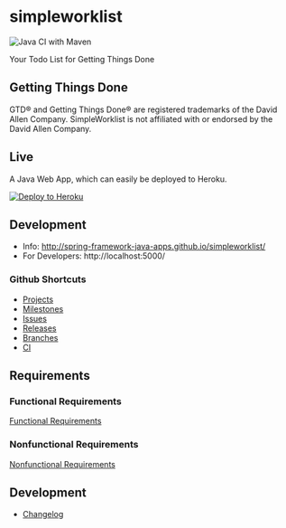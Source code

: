 # simpleworklist

![Java CI with Maven](https://github.com/Spring-Framework-Java-Apps/simpleworklist/workflows/Java%20CI%20with%20Maven/badge.svg?branch=master)


Your Todo List for Getting Things Done

## Getting Things Done
GTD&reg; and Getting Things Done&reg; are registered trademarks of the David Allen Company. 
SimpleWorklist is not affiliated with or endorsed by the David Allen Company.

## Live
A Java Web App, which can easily be deployed to Heroku.

[![Deploy to Heroku](https://www.herokucdn.com/deploy/button.png)](https://heroku.com/deploy)

## Development

* Info: http://spring-framework-java-apps.github.io/simpleworklist/
* For Developers: http://localhost:5000/

### Github Shortcuts
* [Projects](https://github.com/Spring-Framework-Java-Apps/simpleworklist/projects)
* [Milestones](https://github.com/Spring-Framework-Java-Apps/simpleworklist/milestones)
* [Issues](https://github.com/Spring-Framework-Java-Apps/simpleworklist/issues)
* [Releases](https://github.com/Spring-Framework-Java-Apps/simpleworklist/releases)
* [Branches](https://github.com/Spring-Framework-Java-Apps/simpleworklist/branches)
* [CI](https://github.com/Spring-Framework-Java-Apps/simpleworklist/actions)

## Requirements

### Functional Requirements
[Functional Requirements](etc/requirements/requirements.md)

### Nonfunctional Requirements
[Nonfunctional Requirements]()

## Development
* [Changelog](etc/Changelog.md)
